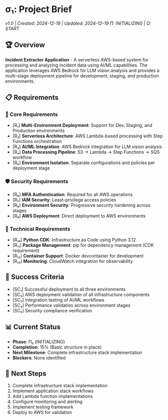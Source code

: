 # σ₁: Project Brief
*v1.0 | Created: 2024-12-19 | Updated: 2024-12-19*
*Π: INITIALIZING | Ω: START*

## 🏆 Overview

**Incident Extractor Application** - A serverless AWS-based system for processing and analyzing incident data using AI/ML capabilities. The application leverages AWS Bedrock for LLM vision analysis and provides a multi-stage deployment pipeline for development, staging, and production environments.

## 📋 Requirements

### 🎯 Core Requirements
- [R₁] **Multi-Environment Deployment**: Support for Dev, Staging, and Production environments
- [R₂] **Serverless Architecture**: AWS Lambda-based processing with Step Functions orchestration
- [R₃] **AI/ML Integration**: AWS Bedrock integration for LLM vision analysis
- [R₄] **Data Processing Pipeline**: S3 → Lambda → Step Functions → SQS workflow
- [R₅] **Environment Isolation**: Separate configurations and policies per deployment stage

### 🛡️ Security Requirements
- [R₆] **MFA Authentication**: Required for all AWS operations
- [R₇] **IAM Security**: Least-privilege access policies
- [R₈] **Environment Security**: Progressive security hardening across stages
- [R₉] **AWS Deployment**: Direct deployment to AWS environments

### 🔧 Technical Requirements
- [R₁₀] **Python CDK**: Infrastructure as Code using Python 3.12
- [R₁₁] **Package Management**: pip for dependency management (CDK requirement)
- [R₁₂] **Container Support**: Docker devcontainer for development
- [R₁₃] **Monitoring**: CloudWatch integration for observability

## 🎯 Success Criteria
- [SC₁] Successful deployment to all three environments
- [SC₂] AWS deployment validation of all infrastructure components
- [SC₃] Integration testing of AI/ML workflows
- [SC₄] Performance validation across environment stages
- [SC₅] Security compliance verification

## 📊 Current Status
- **Phase**: Π₂ (INITIALIZING)
- **Completion**: 15% (Basic structure in place)
- **Next Milestone**: Complete infrastructure stack implementation
- **Blockers**: None identified

## 🔄 Next Steps
1. Complete infrastructure stack implementation
2. Implement application stack workflows
3. Add Lambda function implementations
4. Configure monitoring and alerting
5. Implement testing framework
6. Deploy to AWS for validation